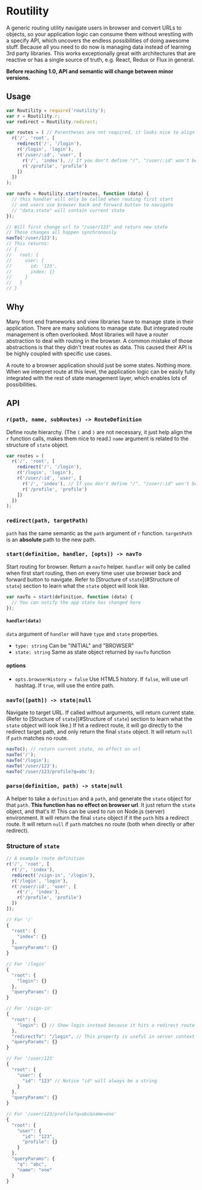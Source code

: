 # Routility

A generic routing utility navigate users in browser and convert URLs to objects, so your application logic can consume them without wrestling with a specify API, which uncovers the endless possibilities of doing awesome stuff. Because all you need to do now is managing data instead of learning 3rd party libraries. This works exceptionally great with architectures that are reactive or has a single source of truth, e.g. React, Redux or Flux in general.

**Before reaching 1.0, API and semantic will change between minor versions.**

## Usage

```js
var Routility = require('routility');
var r = Routility.r;
var redirect = Routility.redirect;

var routes = ( // Parentheses are not required, it looks nice to align all the routes
  r('/', 'root', [
    redirect('/', '/login'),
    r('/login', 'login'),
    r('/user/:id', 'user', [
      r('/', 'index'), // If you don't define "/", "/user/:id" won't be handled
      r('/profile', 'profile')
    ])
  ])
);

var navTo = Routility.start(routes, function (data) {
  // this handler will only be called when routing first start
  // and users use browser back and forward button to navigate
  // "data.state" will contain current state
});

// Will first change url to "/user/123" and return new state
// Those changes all happen synchronously
navTo('/user/123');
// This returns:
// {
//   root: {
//     user: {
//       id: '123',
//       index: {}
//     }
//   }
// }
```

## Why

Many front end frameworks and view libraries have to manage state in their application. There are many solutions to manage state. But integrated route management is often overlooked. Most libraries will have a router abstraction to deal with routing in the browser. A common mistake of those abstractions is that they didn't treat routes as data. This caused their API is be highly coupled with specific use cases.

A route to a browser application should just be some states. Nothing more. When we interpret route at this level, the application logic can be easily fully integrated with the rest of state management layer, which enables lots of possibilities.

## API

### `r(path, name, subRoutes) -> RouteDefinition`

Define route hierarchy. (The `(` and `)` are not necessary, it just help align the `r` function calls, makes them nice to read.) `name` argument is related to the structure of `state` object.

```js
var routes = (
  r('/', 'root', [
    redirect('/', '/login'),
    r('/login', 'login'),
    r('/user/:id', 'user', [
      r('/', 'index'), // If you don't define "/", "/user/:id" won't be handled
      r('/profile', 'profile')
    ])
  ])
);
```

### `redirect(path, targetPath)`

`path` has the same semantic as the `path` argument of `r` function. `targetPath` is an **absolute** path to the new path.

### `start(definition, handler, [opts]) -> navTo`

Start routing for browser. Return a `navTo` helper. `handler` will only be called when first start routing, then on every time user use browser back and forward button to navigate. Refer to [Structure of `state`](#Structure of `state`) section to learn what the `state` object will look like.

```js
var navTo = start(definition, function (data) {
  // You can notify the app state has changed here
});
```

#### `handler(data)`

`data` argument of `handler` will have `type` and `state` properties.

- `type: string` Can be "INITIAL" and "BROWSER"
- `state: string` Same as state object returned by `navTo` function

#### options

- `opts.browserHistory = false` Use HTML5 history. If `false`, will use url hashtag. If `true`, will use the entire path.

### `navTo([path]) -> state|null`

Navigate to target URL. If called without arguments, will return current state. (Refer to [Structure of `state`](#Structure of `state`) section to learn what the `state` object will look like.) If hit a redirect route, it will go directly to the redirect target path, and only return the final `state` object. It will return `null` if `path` matches no route.

``` js
navTo(); // return current state, no effect on url
navTo('/');
navTo('/login');
navTo('/user/123');
navTo('/user/123/profile?q=abc');
```

### `parse(definition, path) -> state|null`

A helper to take a `definition` and a `path`, and generate the `state` object for that `path`. **This function has no effect on browser url**. It just return the `state` object, and that's it! This can be used to run on Node.js (server) environment. It will return the final `state` object if it the `path` hits a redirect route. It will return `null` if `path` matches no route (both when directly or after redirect).

### Structure of `state`

```js
// A example route definition
r('/', 'root', [
  r('/', 'index'),
  redirect('/sign-in', '/login'),
  r('/login', 'login'),
  r('/user/:id', 'user', [
    r('/', 'index'),
    r('/profile', 'profile')
  ])
]);

// For '/'
{
  "root": {
    "index": {}
  },
  "queryParams": {}
}

// For '/login'
{
  "root": {
    "login": {}
  },
  "queryParams": {}
}

// For '/sign-in'
{
  "root": {
    "login": {} // Show login instead because it hits a redirect route
  },
  "redirectTo": "/login", // This property is useful in server context while using "parse" function
  "queryParams": {}
}

// For '/user/123'
{
  "root": {
    "user": {
      "id": "123" // Notice "id" will always be a string
    }
  },
  "queryParams": {}
}

// For '/user/123/profile?q=abc&name=one'
{
  "root": {
    "user": {
      "id": "123",
      "profile": {}
    }
  },
  "queryParams": {
    "q": "abc",
    "name": "one"
  }
}
```
